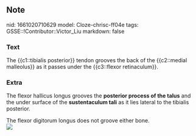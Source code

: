 ## Note
nid: 1661020710629
model: Cloze-chrisc-ff04e
tags: GSSE::!Contributor::Victor_Liu
markdown: false

### Text
The {{c1::tibialis posterior}} tendon grooves the back of the {{c2::medial malleolus}} as it passes under the {{c3::flexor retinaculum}}.

### Extra
The flexor hallicus longus grooves the <b>posterior process of the
talus</b> and the under surface of the <b>sustentaculum tali</b> as
it lies lateral to the tibialis posterior.
<div>
  The flexor digitorum longus does not groove either bone.
  <div>
    <div><img src= 
    "paste-7039271439c22a0b945ae97dfabdf4f96385a985.jpg"></div>
  </div>
</div>
